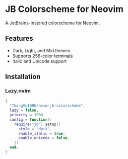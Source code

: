 # JB Colorscheme for Neovim

A JetBrains-inspired colorscheme for Neovim.

## Features
- Dark, Light, and Mid themes
- Supports 256-color terminals
- Italic and Unicode support

## Installation

### Lazy.nvim
```lua
{
  "ThongVu1996/nvim-jb-colorscheme",
  lazy = false,
  priority = 1000,
  config = function()
    require("jb").setup({
      style = "dark",
      enable_italic = true,
      enable_unicode = false,
    })
  end,
}

